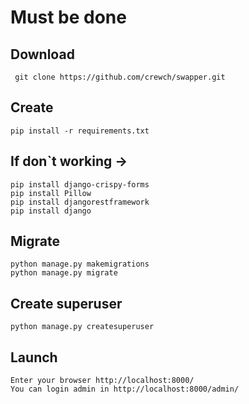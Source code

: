 # Must be done
## Download 
``` git clone https://github.com/crewch/swapper.git```

## Create

``` pip install -r requirements.txt ```

## If don`t working ->

```
pip install django-crispy-forms
pip install Pillow
pip install djangorestframework
pip install django
```
## Migrate

```
python manage.py makemigrations
python manage.py migrate 
```

## Create superuser

``` python manage.py createsuperuser ```

## Launch

```
Enter your browser http://localhost:8000/
You can login admin in http://localhost:8000/admin/
```

